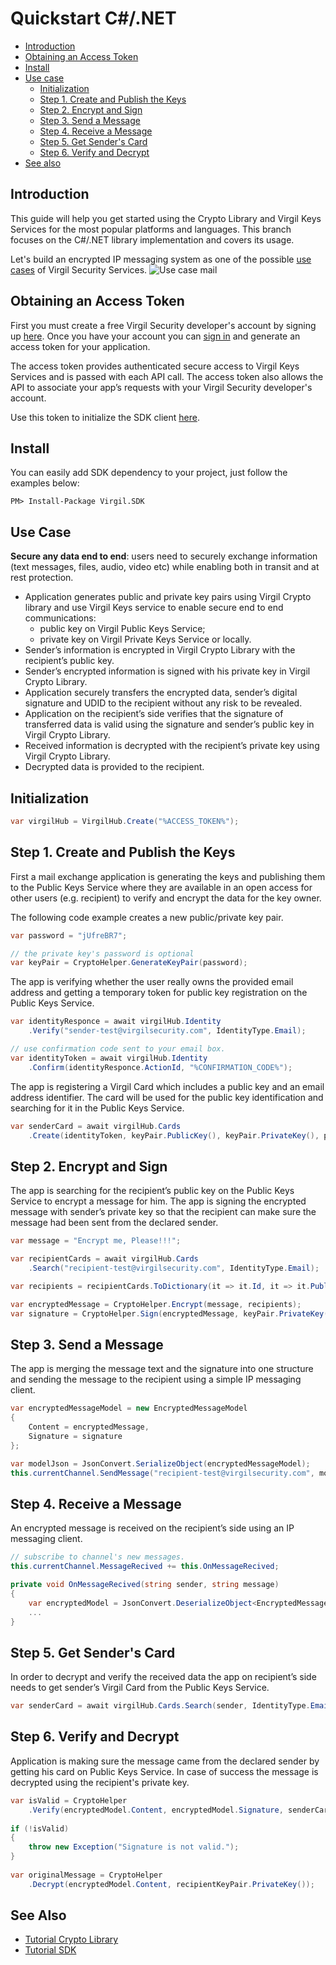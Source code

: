 # Quickstart C#/.NET

- [Introduction](#introduction)
- [Obtaining an Access Token](#obtaining-an-access-token)
- [Install](#install)
- [Use case](#use-case)
    - [Initialization](#initialization)
    - [Step 1. Create and Publish the Keys](#step-1-create-and-publish-the-keys)
    - [Step 2. Encrypt and Sign](#step-2-encrypt-and-sign)
    - [Step 3. Send a Message](#step-3-send-a-message)
    - [Step 4. Receive a Message](#step-4-receive-a-message)
    - [Step 5. Get Sender's Card](#step-5-get-senders-card)
    - [Step 6. Verify and Decrypt](#step-6-verify-and-decrypt)
- [See also](#see-also)

## Introduction

This guide will help you get started using the Crypto Library and Virgil Keys Services for the most popular platforms and languages.
This branch focuses on the C#/.NET library implementation and covers its usage.

Let's build an encrypted IP messaging system as one of the possible [use cases](#use-case) of Virgil Security Services. ![Use case mail](https://raw.githubusercontent.com/VirgilSecurity/virgil/master/images/IPMessaging.jpg)

## Obtaining an Access Token

First you must create a free Virgil Security developer's account by signing up [here](https://developer.virgilsecurity.com/account/signup). Once you have your account you can [sign in](https://developer.virgilsecurity.com/account/signin) and generate an access token for your application.

The access token provides authenticated secure access to Virgil Keys Services and is passed with each API call. The access token also allows the API to associate your app’s requests with your Virgil Security developer's account.

Use this token to initialize the SDK client [here](#initialization).

## Install

You can easily add SDK dependency to your project, just follow the examples below:

```
PM> Install-Package Virgil.SDK
```

## Use Case
**Secure any data end to end**: users need to securely exchange information (text messages, files, audio, video etc) while enabling both in transit and at rest protection. 

- Application generates public and private key pairs using Virgil Crypto library and use Virgil Keys service to enable secure end to end communications:
    - public key on Virgil Public Keys Service;
    - private key on Virgil Private Keys Service or locally.
- Sender’s information is encrypted in Virgil Crypto Library with the recipient’s public key.
- Sender’s encrypted information is signed with his private key in Virgil Crypto Library.
- Application securely transfers the encrypted data, sender’s digital signature and UDID to the recipient without any risk to be revealed.
- Application on the recipient’s side verifies that the signature of transferred data is valid using the signature and sender’s public key in Virgil Crypto Library.
- Received information is decrypted with the recipient’s private key using Virgil Crypto Library.
- Decrypted data is provided to the recipient.

## Initialization

```csharp
var virgilHub = VirgilHub.Create("%ACCESS_TOKEN%");
```

## Step 1. Create and Publish the Keys
First a mail exchange application is generating the keys and publishing them to the Public Keys Service where they are available in an open access for other users (e.g. recipient) to verify and encrypt the data for the key owner.

The following code example creates a new public/private key pair.

```csharp
var password = "jUfreBR7";

// the private key's password is optional 
var keyPair = CryptoHelper.GenerateKeyPair(password); 
```

The app is verifying whether the user really owns the provided email address and getting a temporary token for public key registration on the Public Keys Service.

```csharp
var identityResponce = await virgilHub.Identity
	.Verify("sender-test@virgilsecurity.com", IdentityType.Email);

// use confirmation code sent to your email box.
var identityToken = await virgilHub.Identity
	.Confirm(identityResponce.ActionId, "%CONFIRMATION_CODE%");
```
The app is registering a Virgil Card which includes a public key and an email address identifier. The card will be used for the public key identification and searching for it in the Public Keys Service.

```csharp
var senderCard = await virgilHub.Cards
	.Create(identityToken, keyPair.PublicKey(), keyPair.PrivateKey(), password);
```

## Step 2. Encrypt and Sign
The app is searching for the recipient’s public key on the Public Keys Service to encrypt a message for him. The app is signing the encrypted message with sender’s private key so that the recipient can make sure the message had been sent from the declared sender.

```csharp
var message = "Encrypt me, Please!!!";

var recipientCards = await virgilHub.Cards
	.Search("recipient-test@virgilsecurity.com", IdentityType.Email);

var recipients = recipientCards.ToDictionary(it => it.Id, it => it.PublicKey);

var encryptedMessage = CryptoHelper.Encrypt(message, recipients);
var signature = CryptoHelper.Sign(encryptedMessage, keyPair.PrivateKey(), password);
```

## Step 3. Send a Message
The app is merging the message text and the signature into one structure and sending the message to the recipient using a simple IP messaging client.

```csharp
var encryptedMessageModel = new EncryptedMessageModel
{
    Content = encryptedMessage,
    Signature = signature
};

var modelJson = JsonConvert.SerializeObject(encryptedMessageModel);
this.currentChannel.SendMessage("recipient-test@virgilsecurity.com", modelJson);
```

## Step 4. Receive a Message
An encrypted message is received on the recipient’s side using an IP messaging client.

```csharp
// subscribe to channel's new messages.
this.currentChannel.MessageRecived += this.OnMessageRecived;

private void OnMessageRecived(string sender, string message)
{
    var encryptedModel = JsonConvert.DeserializeObject<EncryptedMessageModel>(message);
    ...
}
```

## Step 5. Get Sender's Card
In order to decrypt and verify the received data the app on recipient’s side needs to get sender’s Virgil Card from the Public Keys Service.

```csharp
var senderCard = await virgilHub.Cards.Search(sender, IdentityType.Email);
```

## Step 6. Verify and Decrypt
Application is making sure the message came from the declared sender by getting his card on Public Keys Service. In case of success the message is decrypted using the recipient's private key.

```csharp
var isValid = CryptoHelper
	.Verify(encryptedModel.Content, encryptedModel.Signature, senderCard.PublicKey);
	
if (!isValid)
{
    throw new Exception("Signature is not valid.");
}
    
var originalMessage = CryptoHelper
	.Decrypt(encryptedModel.Content, recipientKeyPair.PrivateKey());
```

## See Also

* [Tutorial Crypto Library](crypto.md)
* [Tutorial SDK](public-keys.md)
